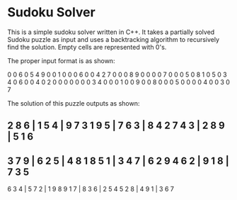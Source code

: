 # Sudoku Solver

This is a simple sudoku solver written in C++. It takes a partially solved Sudoku puzzle
as input and uses a backtracking algorithm to recursively find the solution. Empty cells
are represented with 0's.

The proper input format is as shown:

0 0 6 0 5 4 9 0 0 
1 0 0 0 6 0 0 4 2
7 0 0 0 8 9 0 0 0
0 7 0 0 0 5 0 8 1
0 5 0 3 4 0 6 0 0
4 0 2 0 0 0 0 0 0
0 3 4 0 0 0 1 0 0
9 0 0 8 0 0 0 5 0
0 0 0 4 0 0 3 0 7

The solution of this puzzle outputs as shown:  

2 8 6 | 1 5 4 | 9 7 3 
1 9 5 | 7 6 3 | 8 4 2 
7 4 3 | 2 8 9 | 5 1 6 
---------------------
3 7 9 | 6 2 5 | 4 8 1 
8 5 1 | 3 4 7 | 6 2 9 
4 6 2 | 9 1 8 | 7 3 5 
---------------------
6 3 4 | 5 7 2 | 1 9 8 
9 1 7 | 8 3 6 | 2 5 4 
5 2 8 | 4 9 1 | 3 6 7 
